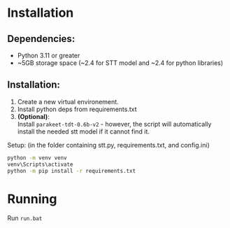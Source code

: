 # Installation
## Dependencies:
 - Python 3.11 or greater
 - ~5GB storage space (~2.4 for STT model and ~2.4 for python libraries)
## Installation:
1. Create a new virtual environement.<br/>
2. Install python deps from requirements.txt<br/>
3. **(Optional)**:<br/>
    Install `parakeet-tdt-0.6b-v2` - however, the script will automatically install the needed stt model if it cannot find it.<br/>

Setup: (in the folder containing stt.py, requirements.txt, and config.ini)<br/>
```bash
python -m venv venv
venv\Scripts\activate
python -m pip install -r requirements.txt
```

# Running
Run `run.bat`